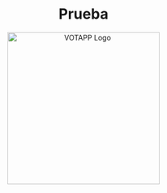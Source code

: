 <div align="center">
  <h1>Prueba</h1>
  <img src="https://github.com/rsanzfloridauni/DAM2324_VotAPP/blob/main/floridaExpo/VotAPP_logo.png" width=300, height=300 alt="VOTAPP Logo"/>
</div>
